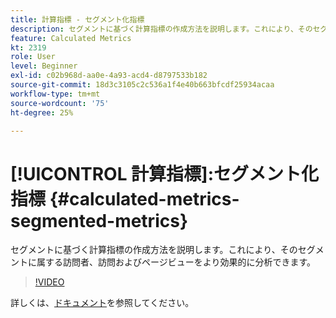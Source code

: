 ```yaml
---
title: 計算指標 - セグメント化指標
description: セグメントに基づく計算指標の作成方法を説明します。これにより、そのセグメントに属する訪問者、訪問およびページビューをより効果的に分析できます。
feature: Calculated Metrics
kt: 2319
role: User
level: Beginner
exl-id: c02b968d-aa0e-4a93-acd4-d8797533b182
source-git-commit: 18d3c3105c2c536a1f4e40b663bfcdf25934acaa
workflow-type: tm+mt
source-wordcount: '75'
ht-degree: 25%

---
```


# [!UICONTROL 計算指標]:セグメント化指標 {#calculated-metrics-segmented-metrics}

セグメントに基づく計算指標の作成方法を説明します。これにより、そのセグメントに属する訪問者、訪問およびページビューをより効果的に分析できます。

>[!VIDEO](https://video.tv.adobe.com/v/25409/?quality=12&learn=on)

詳しくは、[ドキュメント](https://experienceleague.adobe.com/docs/analytics/components/calculated-metrics/calcmetric-workflow/metrics-with-segments.html?lang=ja)を参照してください。
